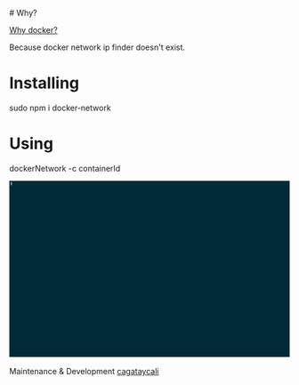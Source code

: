 # Why?

[Why docker?](https://blog.codeship.com/why-docker/)

Because docker network ip finder doesn't exist.

# Installing

sudo npm i docker-network

# Using

dockerNetwork -c containerId

![GIF](dockerNetwork.gif)

Maintenance & Development [cagataycali](http://github.com/cagataycali)
